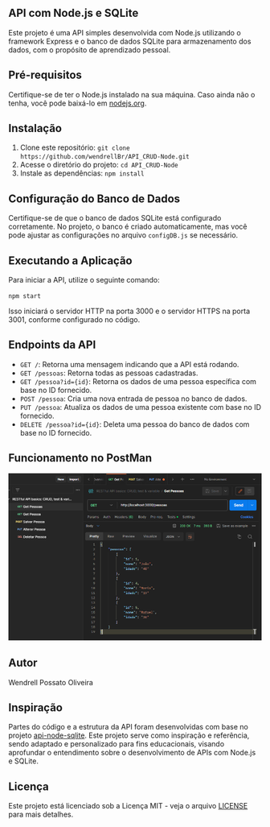 ## API com Node.js e SQLite

Este projeto é uma API simples desenvolvida com Node.js utilizando o framework Express e o banco de dados SQLite para armazenamento dos dados, com o propósito de aprendizado pessoal.

## Pré-requisitos

Certifique-se de ter o Node.js instalado na sua máquina. Caso ainda não o tenha, você pode baixá-lo em [nodejs.org](https://nodejs.org/).

## Instalação
1. Clone este repositório: `git clone https://github.com/wendrellBr/API_CRUD-Node.git`
2. Acesse o diretório do projeto: `cd API_CRUD-Node`
3. Instale as dependências: `npm install`

## Configuração do Banco de Dados

Certifique-se de que o banco de dados SQLite está configurado corretamente. No projeto, o banco é criado automaticamente, mas você pode ajustar as configurações no arquivo `configDB.js` se necessário.

## Executando a Aplicação

Para iniciar a API, utilize o seguinte comando:

`npm start `

Isso iniciará o servidor HTTP na porta 3000 e o servidor HTTPS na porta 3001, conforme configurado no código.

## Endpoints da API

- `GET /`: Retorna uma mensagem indicando que a API está rodando.
- `GET /pessoas`: Retorna todas as pessoas cadastradas.
- `GET /pessoa?id={id}`: Retorna os dados de uma pessoa específica com base no ID fornecido.
- `POST /pessoa`: Cria uma nova entrada de pessoa no banco de dados.
- `PUT /pessoa`: Atualiza os dados de uma pessoa existente com base no ID fornecido.
- `DELETE /pessoa?id={id}`: Deleta uma pessoa do banco de dados com base no ID fornecido.

## Funcionamento no PostMan

![1700771256362](image/README/1700771256362.png)

## Autor

Wendrell Possato Oliveira

## Inspiração

Partes do código e a estrutura da API foram desenvolvidas com base no projeto [api-node-sqlite](https://github.com/yurimarcon/api-node-sqlite). Este projeto serve como inspiração e referência, sendo adaptado e personalizado para fins educacionais, visando aprofundar o entendimento sobre o desenvolvimento de APIs com Node.js e SQLite.

## Licença

Este projeto está licenciado sob a Licença MIT - veja o arquivo [LICENSE](./LICENSE) para mais detalhes.
